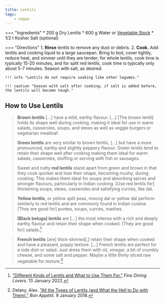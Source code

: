 ```yaml
---
title: Lentils
tags:
    - vegan
---
```

=== "Ingredients"
    * 200 g Dry Lentils
    * 600 g Water or [Vegetable Stock](../../soups/stocks/vegetable-stock.md)
    * 1/2 t Kosher Salt (optional)

=== "Directions"
    1. **Rinse** lentils to remove any dust or debris.
    2. **Cook.** Add lentils and cooking liquid to a large saucepan. Bring to boil, cover tightly, reduce heat, and simmer until they are tender; for whole lentils, cook time is typically 15-20 minutes, and for split red lentils, cook time is typically only about 5-7 minutes. Season with salt, as desired.

    !!! info "Lentils do not require soaking like other legumes."

    !!! caution "Season with salt after cooking; if salt is added before, the lentils will become tough."

## How to Use Lentils

> **Brown lentils** [...] have a mild, earthy flavour. [...]
> [The brown lentil] holds its shape well during cooking, making it ideal for use in warm salads, casseroles, soups, and stews as well as veggie burgers or vegetarian meatloaf.
>
> **Green lentils** are very similar to brown lentils, [...] but have a more pronounced, earthy and slightly peppery flavour.
> Green lentils tend to retain their shape well after cooking making them ideal for warm salads, casseroles, stuffing or serving with fish or sausages.
>
> Sweet and nutty **red lentils** stand apart from green and brown in that they cook quicker and lose their shape, becoming mushy, during cooking. This makes them ideal for soups and absorbing spices and stronger flavours, particularly in Indian cooking.
> [Use red lentils for] thickening soups, stews, casseroles and satisfying curries, like dal.
>
> **Yellow lentils**, or yellow split peas, moong dal or yellow dal perform similarly to red lentils and are commonly found in Indian cuisine.
> [They are good for] purées, soups, curries, mashes.
>
> **[Black beluga] lentils** are [...] the most intense with a rich and deeply earthy flavour and retain their shape when cooked.
> [They are good for] salads.[^fdl]

> **French lentils** [are] thick-skinned[,] retain their shape when cooked and have a pleasant, poppy texture. [...] French lentils are perfect for a side dish or salad. Just dress them with oil, vinegar, a bit of crumbly cheese, and some salt and pepper. Maybe a little thinly sliced raw vegetable for texture.[^bonappetit]

[^beluga]:
    ["Black Lentils: Everything you Need to Know."](https://www.finedininglovers.com/article/black-lentils) _Fine Dining Lovers._ 21 June 2021.
[^bonappetit]:
    Delany, Alex. ["All the Types of Lentils (and What the Hell to Do with Them)."](https://www.bonappetit.com/story/types-of-lentils) _Bon Appétit._ 9 January 2018.
[^fdl]:
    ["Different Kinds of Lentils and What to Use Them For."](https://www.finedininglovers.com/article/lentil-types-how-to-cook-them) _Fine Dining Lovers._ 13 January 2022.
[^smith]:
    Smith, Michael. ["How to Cook Lentils."](https://www.lentils.org/recipes-cooking/how-to-cook-lentils/) _Lentils.org._
